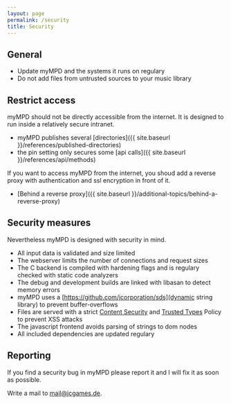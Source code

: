 ```yaml
---
layout: page
permalink: /security
title: Security
---
```


## General

- Update myMPD and the systems it runs on regulary
- Do not add files from untrusted sources to your music library

## Restrict access

myMPD should not be directly accessible from the internet. It is designed to run inside a relatively secure intranet.

- myMPD publishes several [directories]({{ site.baseurl }}/references/published-directories)
- the pin setting only secures some [api calls]({{ site.baseurl }}/references/api/methods)

If you want to access myMPD from the internet, you shoud add a reverse proxy with authentication and ssl encryption in front of it.

- [Behind a reverse proxy]({{ site.baseurl }}/additional-topics/behind-a-reverse-proxy)

## Security measures

Nevertheless myMPD is designed with security in mind.

- All input data is validated and size limited
- The webserver limits the number of connections and request sizes
- The C backend is compiled with hardening flags and is regulary checked with static code analyzers
- The debug and development builds are linked with libasan to detect memory errors
- myMPD uses a [https://github.com/jcorporation/sds](dynamic string library) to prevent buffer-overflows
- Files are served with a strict [Content Security](https://developer.mozilla.org/en-US/docs/Web/HTTP/CSP) and [Trusted Types](https://developer.mozilla.org/en-US/docs/Web/API/Trusted_Types_API) Policy to prevent XSS attacks
- The javascript frontend avoids parsing of strings to dom nodes
- All included dependencies are updated regulary

## Reporting

If you find a security bug in myMPD please report it and I will fix it as soon as possible.

Write a mail to [mail@jcgames.de](mail@jcgames.de).
